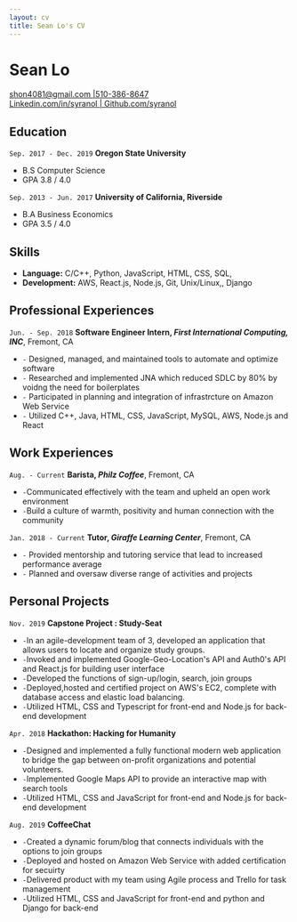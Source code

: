 ```yaml
--- 
layout: cv 
title: Sean Lo's CV
--- 
```


# Sean Lo 

<div id="webaddress">
<a href="shon4081@gmail.com"> </a> <a href="shon4081@gmail.com">shon4081@gmail.com |510-386-8647 </a>
</div>

<div id="webaddress">
<a href="510-386-8647"> </a> <a href="510-386-8647">Linkedin.com/in/syranol | Github.com/syranol</a>
</div>


## Education

`Sep. 2017 - Dec. 2019` 
__Oregon State University__
- B.S Computer Science 
- GPA 3.8 / 4.0

`Sep. 2013 - Jun. 2017`
__University of California, Riverside__
- B.A Business Economics   
- GPA 3.5 / 4.0

## Skills  
- __Language:__ C/C++, Python, JavaScript, HTML, CSS, SQL, 
- __Development:__ AWS, React.js, Node.js, Git, Unix/Linux,, Django   

## Professional Experiences  
`Jun. - Sep. 2018` 
__Software Engineer Intern, *First International Computing, INC*__, Fremont, CA  

- `-` Designed, managed, and maintained tools to automate and optimize software
- `-` Researched and implemented JNA which reduced SDLC by 80%
by voidng the need for boilerplates
- `-` Participated in planning and integration of infrastrcture on Amazon Web Service
- `-` Utilized C++, Java, HTML, CSS, JavaScript, MySQL, AWS, Node.js and React

## Work Experiences  
`Aug. - Current` __Barista, *Philz Coffee*__, Fremont, CA  

- `-`Communicated effectively with the team and upheld an open work environment
- `-`Build a culture of warmth, positivity and human connection with the community  

`Jan. 2018 - Current` __Tutor, *Giraffe Learning Center*__, Fremont, CA  

- `-` Provided mentorship and tutoring service that lead to increased performance average
- `-` Planned and oversaw diverse range of activities and projects

## Personal Projects

`Nov. 2019` __Capstone Project : Study-Seat__  
- `-`In an agile-development team of 3, developed an application that allows users to locate and organize study groups.
- `-`Invoked and implemented Google-Geo-Location's API and Auth0's API and React.js for building user interface 
- `-`Developed the functions of sign-up/login, search, join groups 
- `-`Deployed,hosted and certified project on AWS's EC2, complete with database access and elastic load balancing. 
- `-`Utilized HTML, CSS and Typescript for front-end and Node.js for back-end development

`Apr. 2018` __Hackathon: Hacking for Humanity__  
- `-`Designed and implemented a fully functional modern web application to bridge the gap between on-profit organizations and potential volunteers. 
- `-`Implemented Google Maps API to provide an interactive map with search tools 
- `-`Utilized HTML, CSS and JavaScript for front-end and Node.js for back-end development

`Aug. 2019` __CoffeeChat__  
- `-`Created a dynamic forum/blog that connects individuals with the options to join groups 
- `-`Deployed and hosted on Amazon Web Service with added certification for secuirty 
- `-`Delivered product with my team using Agile process and Trello for task management
- `-`Utilized HTML, CSS and JavaScript for front-end and python and Django for back-end
